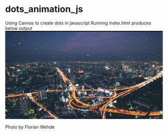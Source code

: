 # dots_animation_js
Using Canvas to create dots in javascript
Running index.html produces below output
![Output animation](output.gif)

Photo by Florian Wehde
